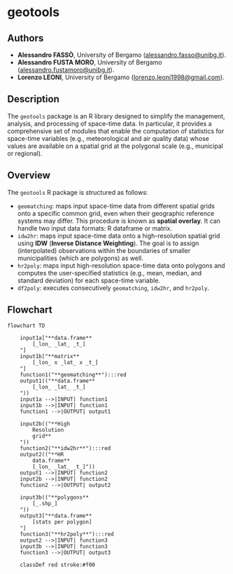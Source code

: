 # geotools

## Authors
- **Alessandro FASSÒ**, University of Bergamo (alessandro.fasso@unibg.it).
- **Alessandro FUSTA MORO**, University of Bergamo (alessandro.fustamoro@unibg.it).
- **Lorenzo LEONI**, University of Bergamo (lorenzo.leoni1998@gmail.com).

## Description
The ```geotools``` package is an R library designed to simplify the management, analysis, and processing of space-time data. In particular, it provides a comprehensive set of modules that enable the computation of statistics for space-time variables (e.g., meteorological and air quality data) whose values are available on a spatial grid at the polygonal scale (e.g., municipal or regional).

## Overview
The ```geotools``` R package is structured as follows:
- ```geomatching```: maps input space-time data from different spatial grids onto a specific common grid, even when their geographic reference systems may differ. This procedure is known as **spatial overlay**. It can handle two input data formats: R dataframe or matrix.
- ```idw2hr```: maps input space-time data onto a high-resolution spatial grid using **IDW** (**Inverse Distance Weighting**). The goal is to assign (interpolated) observations within the boundaries of smaller municipalities (which are polygons) as well.
- ```hr2poly```: maps input high-resolution space-time data onto polygons and computes the user-specified statistics (e.g., mean, median, and standard deviation) for each space-time variable.
- ```df2poly```: executes consecutively ```geomatching```, ```idw2hr```, and ```hr2poly```.

## Flowchart
```mermaid
flowchart TD

    input1a["**data.frame**
        [_lon_ _lat_ _t_]
    "]
    input1b["**matrix**
        [_lon_ x _lat_ x _t_]
    "]
    function1("**geomatching**"):::red
    output1(("**data.frame**
        [_lon_ _lat_ _t_]
    "))
    input1a -->|INPUT| function1
    input1b -->|INPUT| function1
    function1 -->|OUTPUT| output1

    input2b(("**High
        Resolution
        grid**
    "))
    function2("**idw2hr**"):::red
    output2(("**HR
        data.frame**
        [_lon_ _lat_ _t_]"))
    output1 -->|INPUT| function2
    input2b -->|INPUT| function2
    function2 -->|OUTPUT| output2

    input3b(("**polygons**
        [_.shp_]
    "))
    output3["**data.frame**
        [stats per polygon]
    "]
    function3("**hr2poly**"):::red
    output2 -->|INPUT| function3
    input3b -->|INPUT| function3
    function3 -->|OUTPUT| output3

    classDef red stroke:#f00
```